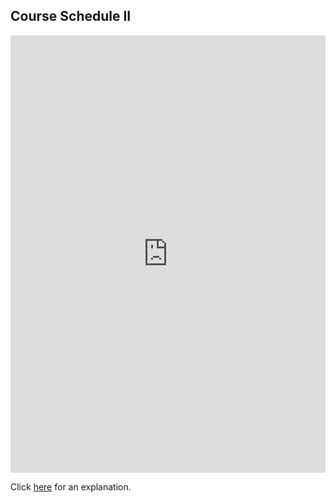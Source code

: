 ##  Course Schedule II 

<iframe src="https://leetcode.com/playground/NikxG5ut/shared" frameBorder="0" width="100%" height="700"></iframe>

Click [here](Explanation.md) for an explanation.

